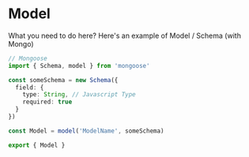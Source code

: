 # Model

What you need to do here? Here's an example of Model / Schema (with Mongo)

```typescript
// Mongoose
import { Schema, model } from 'mongoose'

const someSchema = new Schema({
  field: {
    type: String, // Javascript Type
    required: true
  }
})

const Model = model('ModelName', someSchema)

export { Model }
```
